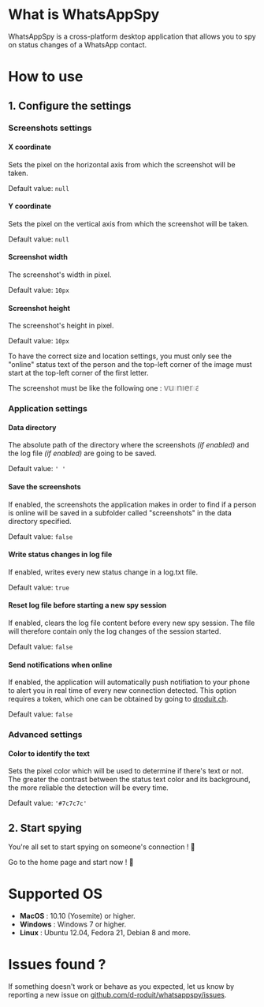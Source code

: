 # What is WhatsAppSpy
WhatsAppSpy is a cross-platform desktop application that allows you to spy on status changes of a WhatsApp contact.

# How to use

## 1. Configure the settings

### Screenshots settings

#### X coordinate
Sets the pixel on the horizontal axis from which the screenshot will be taken.

Default value: `null`

#### Y coordinate
Sets the pixel on the vertical axis from which the screenshot will be taken.

Default value: `null`

#### Screenshot width
The screenshot's width in pixel.

Default value: `10px`

#### Screenshot height
The screenshot's height in pixel.

Default value: `10px`

To have the correct size and location settings, you must only see the "online" status text of the person and the top-left corner of the image must start at the top-left corner of the first letter.

The screenshot must be like the following one :
![Screenshot Example](/public/images/screenshot_example/screenshot_example.jpg)

### Application settings

#### Data directory
The absolute path of the directory where the screenshots *(if enabled)* and the log file *(if enabled)* are going to be saved.

Default value: `' '`

#### Save the screenshots
If enabled, the screenshots the application makes in order to find if a person is online will be saved in a subfolder called "screenshots" in the data directory specified.

Default value: `false`

#### Write status changes in log file
If enabled, writes every new status change in a log.txt file.

Default value: `true`

#### Reset log file before starting a new spy session
If enabled, clears the log file content before every new spy session.
The file will therefore contain only the log changes of the session started.

Default value: `false`

#### Send notifications when online
If enabled, the application will automatically push notifiation to your phone to alert you in real time of every new connection detected.
This option requires a token, which one can be obtained by going to [droduit.ch](https://droduit.ch/).

Default value: `false`

### Advanced settings

#### Color to identify the text
Sets the pixel color which will be used to determine if there's text or not.
The greater the contrast between the status text color and its background, the more reliable the detection will be every time.

Default value: `'#7c7c7c'`

## 2. Start spying
You're all set to start spying on someone's connection ! :eyes:

Go to the home page and start now ! :clap:


# Supported OS
* **MacOS** : 10.10 (Yosemite) or higher.
* **Windows** : Windows 7 or higher.
* **Linux** : Ubuntu 12.04, Fedora 21, Debian 8 and more.

# Issues found ?
If something doesn't work or behave as you expected, let us know by reporting a new issue on [github.com/d-roduit/whatsappspy/issues](https://github.com/d-roduit/whatsappspy/issues).

